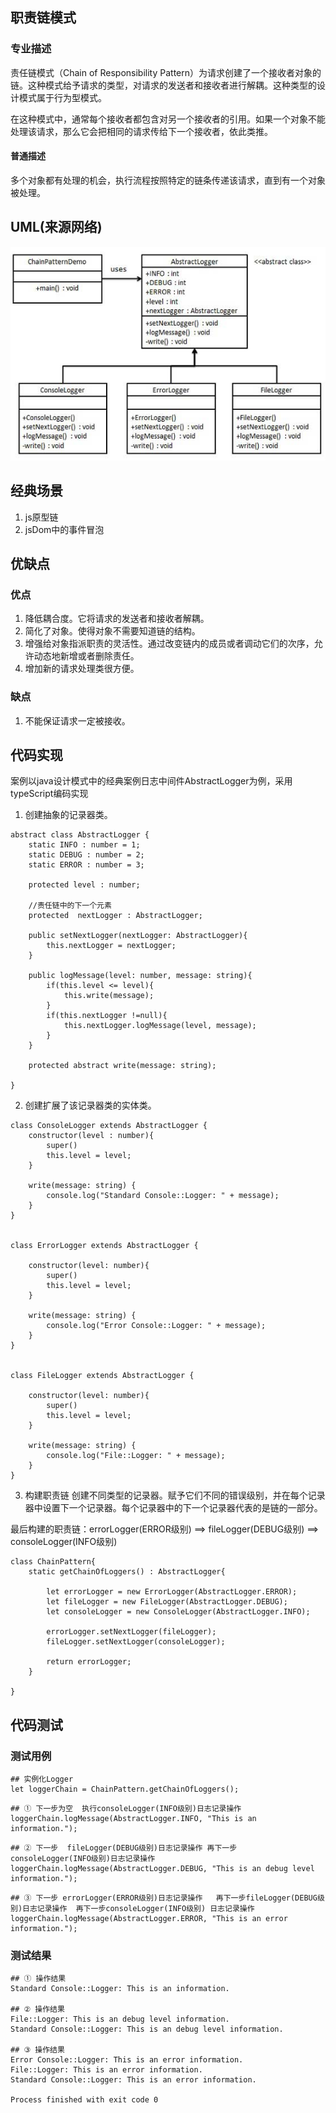 ## 职责链模式
### 专业描述
责任链模式（Chain of Responsibility Pattern）为请求创建了一个接收者对象的链。这种模式给予请求的类型，对请求的发送者和接收者进行解耦。这种类型的设计模式属于行为型模式。

在这种模式中，通常每个接收者都包含对另一个接收者的引用。如果一个对象不能处理该请求，那么它会把相同的请求传给下一个接收者，依此类推。
#### 普通描述
多个对象都有处理的机会，执行流程按照特定的链条传递该请求，直到有一个对象被处理。
## UML(来源网络)
![Proxy-UML.png](./chain_pattern_uml_diagram.jpg "my-logo")

## 经典场景
1. js原型链
2. jsDom中的事件冒泡
## 优缺点
### 优点
1. 降低耦合度。它将请求的发送者和接收者解耦。
2. 简化了对象。使得对象不需要知道链的结构。
3. 增强给对象指派职责的灵活性。通过改变链内的成员或者调动它们的次序，允许动态地新增或者删除责任。
4. 增加新的请求处理类很方便。
### 缺点
1. 不能保证请求一定被接收。
## 代码实现
案例以java设计模式中的经典案例日志中间件AbstractLogger为例，采用typeScript编码实现
1. 创建抽象的记录器类。
```
abstract class AbstractLogger {
    static INFO : number = 1;
    static DEBUG : number = 2;
    static ERROR : number = 3;

    protected level : number;

    //责任链中的下一个元素
    protected  nextLogger : AbstractLogger;

    public setNextLogger(nextLogger: AbstractLogger){
        this.nextLogger = nextLogger;
    }

    public logMessage(level: number, message: string){
        if(this.level <= level){
            this.write(message);
        }
        if(this.nextLogger !=null){
            this.nextLogger.logMessage(level, message);
        }
    }

    protected abstract write(message: string);

}
```

2. 创建扩展了该记录器类的实体类。
```
class ConsoleLogger extends AbstractLogger {
    constructor(level : number){
        super()
        this.level = level;
    }

    write(message: string) {
        console.log("Standard Console::Logger: " + message);
    }
}


class ErrorLogger extends AbstractLogger {

    constructor(level: number){
        super()
        this.level = level;
    }

    write(message: string) {
        console.log("Error Console::Logger: " + message);
    }
}


class FileLogger extends AbstractLogger {

    constructor(level: number){
        super()
        this.level = level;
    }

    write(message: string) {
        console.log("File::Logger: " + message);
    }
}

```
3. 构建职责链
创建不同类型的记录器。赋予它们不同的错误级别，并在每个记录器中设置下一个记录器。每个记录器中的下一个记录器代表的是链的一部分。

最后构建的职责链：errorLogger(ERROR级别) ==>  fileLogger(DEBUG级别)  ==>  consoleLogger(INFO级别)
```
class ChainPattern{
    static getChainOfLoggers() : AbstractLogger{

        let errorLogger = new ErrorLogger(AbstractLogger.ERROR);
        let fileLogger = new FileLogger(AbstractLogger.DEBUG);
        let consoleLogger = new ConsoleLogger(AbstractLogger.INFO);

        errorLogger.setNextLogger(fileLogger);
        fileLogger.setNextLogger(consoleLogger);

        return errorLogger;
    }

}
```

## 代码测试
### 测试用例

```
## 实例化Logger
let loggerChain = ChainPattern.getChainOfLoggers();
```
```
## ① 下一步为空  执行consoleLogger(INFO级别)日志记录操作
loggerChain.logMessage(AbstractLogger.INFO, "This is an information.");
```
```
## ② 下一步  fileLogger(DEBUG级别)日志记录操作 再下一步    consoleLogger(INFO级别)日志记录操作
loggerChain.logMessage(AbstractLogger.DEBUG, "This is an debug level information.");
```
```
## ③ 下一步 errorLogger(ERROR级别)日志记录操作   再下一步fileLogger(DEBUG级别)日志记录操作  再下一步consoleLogger(INFO级别) 日志记录操作
loggerChain.logMessage(AbstractLogger.ERROR, "This is an error information.");

```
### 测试结果
```
## ① 操作结果
Standard Console::Logger: This is an information.

## ② 操作结果
File::Logger: This is an debug level information.
Standard Console::Logger: This is an debug level information.

## ③ 操作结果
Error Console::Logger: This is an error information.
File::Logger: This is an error information.
Standard Console::Logger: This is an error information.

Process finished with exit code 0
```


